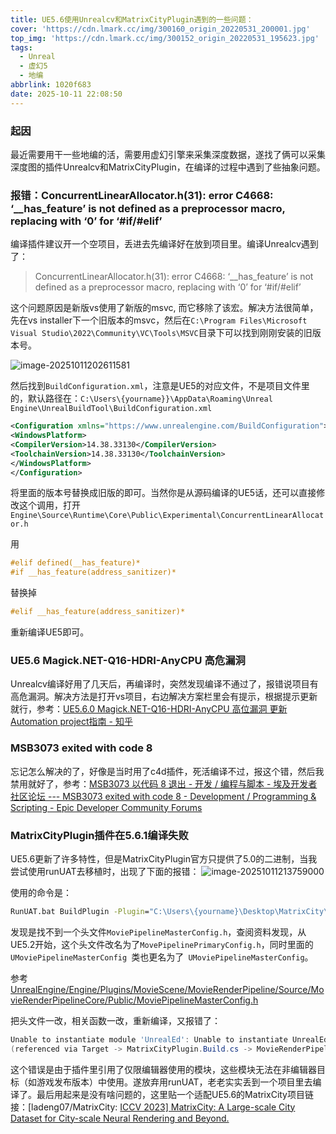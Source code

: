 ```yaml
---
title: UE5.6使用Unrealcv和MatrixCityPlugin遇到的一些问题：
cover: 'https://cdn.lmark.cc/img/300160_origin_20220531_200001.jpg'
top_img: 'https://cdn.lmark.cc/img/300152_origin_20220531_195623.jpg'
tags:
  - Unreal
  - 虚幻5
  - 地编
abbrlink: 1020f683
date: 2025-10-11 22:08:50
---
```


### 起因

最近需要用干一些地编的活，需要用虚幻引擎来采集深度数据，遂找了俩可以采集深度图的插件Unrealcv和MatrixCityPlugin，在编译的过程中遇到了些抽象问题。



### 报错：ConcurrentLinearAllocator.h(31): error C4668: ‘__has_feature’ is not defined as a preprocessor macro, replacing with ‘0’ for ‘#if/#elif’

编译插件建议开一个空项目，丢进去先编译好在放到项目里。编译Unrealcv遇到了：

> ConcurrentLinearAllocator.h(31): error C4668: ‘__has_feature’ is not defined as a preprocessor macro, replacing with ‘0’ for ‘#if/#elif’

这个问题原因是新版vs使用了新版的msvc, 而它移除了该宏。解决方法很简单，先在vs installer下一个旧版本的msvc，然后在`C:\Program Files\Microsoft Visual Studio\2022\Community\VC\Tools\MSVC`目录下可以找到刚刚安装的旧版本号。

![image-20251011202611581](https://cdn.lmark.cc/img/image-20251011202611581.png)

然后找到`BuildConfiguration.xml`，注意是UE5的对应文件，不是项目文件里的，默认路径在：`C:\Users\{yourname}}\AppData\Roaming\Unreal Engine\UnrealBuildTool\BuildConfiguration.xml`

```xml
<Configuration xmlns="https://www.unrealengine.com/BuildConfiguration">
<WindowsPlatform>
<CompilerVersion>14.38.33130</CompilerVersion>
<ToolchainVersion>14.38.33130</ToolchainVersion>
</WindowsPlatform>
</Configuration>
```

将里面的版本号替换成旧版的即可。当然你是从源码编译的UE5话，还可以直接修改这个调用，打开`Engine\Source\Runtime\Core\Public\Experimental\ConcurrentLinearAllocator.h`

用

```cpp
#elif defined(__has_feature)*
#if __has_feature(address_sanitizer)*
```

替换掉

```cpp
#elif __has_feature(address_sanitizer)*
```

重新编译UE5即可。

### UE5.6 Magick.NET-Q16-HDRI-AnyCPU 高危漏洞

Unrealcv编译好用了几天后，再编译时，突然发现编译不通过了，报错说项目有高危漏洞。解决方法是打开vs项目，右边解决方案栏里会有提示，根据提示更新就行，参考：[UE5.6.0 Magick.NET-Q16-HDRI-AnyCPU 高位漏洞 更新Automation project指南 - 知乎](https://zhuanlan.zhihu.com/p/1932541266320664119)



### MSB3073 exited with code 8

忘记怎么解决的了，好像是当时用了c4d插件，死活编译不过，报这个错，然后我禁用就好了，参考：[MSB3073 以代码 8 退出 - 开发 / 编程与脚本 - 埃及开发者社区论坛 --- MSB3073 exited with code 8 - Development / Programming & Scripting - Epic Developer Community Forums](https://forums.unrealengine.com/t/msb3073-exited-with-code-8/1901997)



### MatrixCityPlugin插件在5.6.1编译失败

UE5.6更新了许多特性，但是MatrixCityPlugin官方只提供了5.0的二进制，当我尝试使用runUAT去移植时，出现了下面的报错：
![image-20251011213759000](https://cdn.lmark.cc/img/image-20251011213759000.png)

使用的命令是：

```cmd
RunUAT.bat BuildPlugin -Plugin="C:\Users\{yourname}\Desktop\MatrixCity\MatrixCityPlugin\MatrixCityPlugin.uplugin" -Package="C:\sbue5\plgtest"
```



发现是找不到一个头文件`MoviePipelineMasterConfig.h`，查阅资料发现，从UE5.2开始，这个头文件改名为了`MovePipelinePrimaryConfig.h`，同时里面的`UMoviePipelineMasterConfig `类也更名为了` UMoviePipelineMasterConfig`。

参考[UnrealEngine/Engine/Plugins/MovieScene/MovieRenderPipeline/Source/MovieRenderPipelineCore/Public/MoviePipelineMasterConfig.h ](https://github.com/chenyong2github/UnrealEngine/blob/c865e168d0935b8e5f4bd865ddcc1c733c8ce7cf/Engine/Plugins/MovieScene/MovieRenderPipeline/Source/MovieRenderPipelineCore/Public/MoviePipelineMasterConfig.h#L6)

把头文件一改，相关函数一改，重新编译，又报错了：

```powershell
Unable to instantiate module 'UnrealEd': Unable to instantiate UnrealEd module for non-editor targets.
(referenced via Target -> MatrixCityPlugin.Build.cs -> MovieRenderPipelineEditor.Build.cs -> MovieSceneTools.Build.cs)
```

这个错误是由于插件里引用了仅限编辑器使用的模块，这些模块无法在非编辑器目标（如游戏发布版本）中使用。遂放弃用runUAT，老老实实丢到一个项目里去编译了。最后用起来是没有啥问题的，这里贴一个适配UE5.6的MatrixCity项目链接：[ladeng07/MatrixCity: [ICCV 2023\] MatrixCity: A Large-scale City Dataset for City-scale Neural Rendering and Beyond.](https://github.com/ladeng07/MatrixCity)



